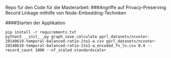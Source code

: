 Repo für den Code für die Masterarbeit:
###Angriffe auf Privacy-Preserving Record Linkage mithilfe von Node-Embedding-Techniken

####Starten der Applikation

    pip install -r requirements.txt
    python3 __init__.py graph_save_calculate pprl_datasets/ncvoter-20140619-temporal-balanced-ratio-1to1-a.csv pprl_datasets/ncvoter-20140619-temporal-balanced-ratio-1to1-a_encoded_fn_ln.csv 0.4 --record_count 1000 --nf_scaled standardscaler


